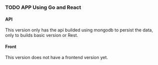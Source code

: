 ### TODO APP Using Go and React

#### API 

This version only has the api builded using mongodb to persist the data, only to builds basic version or Rest.

#### Front 

This version does not have a frontend version yet.

